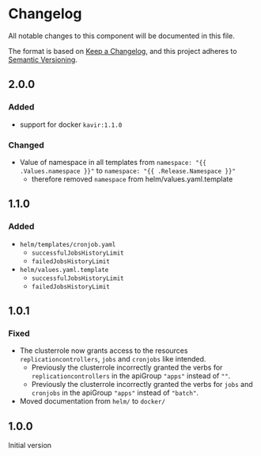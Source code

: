 # Changelog

All notable changes to this component will be documented in this file.

The format is based on [Keep a Changelog](https://keepachangelog.com/en/1.1.0/),
and this project adheres to [Semantic Versioning](https://semver.org/spec/v2.0.0.html).

## 2.0.0

### Added

* support for docker `kavir:1.1.0`

### Changed

* Value of namespace in all templates from `namespace: "{{ .Values.namespace }}"` to `namespace: "{{ .Release.Namespace }}"`
  * therefore removed `namespace` from helm/values.yaml.template

## 1.1.0

### Added

* `helm/templates/cronjob.yaml`
  * `successfulJobsHistoryLimit`
  * `failedJobsHistoryLimit`
* `helm/values.yaml.template`
  * `successfulJobsHistoryLimit`
  * `failedJobsHistoryLimit`

## 1.0.1

### Fixed

* The clusterrole now grants access to the resources `replicationcontrollers`, `jobs` and `cronjobs` like intended.
  * Previously the clusterrole incorrectly granted the verbs for `replicationcontrollers` in the apiGroup `"apps"` instead of `""`.
  * Previously the clusterrole incorrectly granted the verbs for `jobs` and `cronjobs` in the apiGroup `"apps"` instead of `"batch"`.
* Moved documentation from `helm/` to `docker/`

## 1.0.0

Initial version
